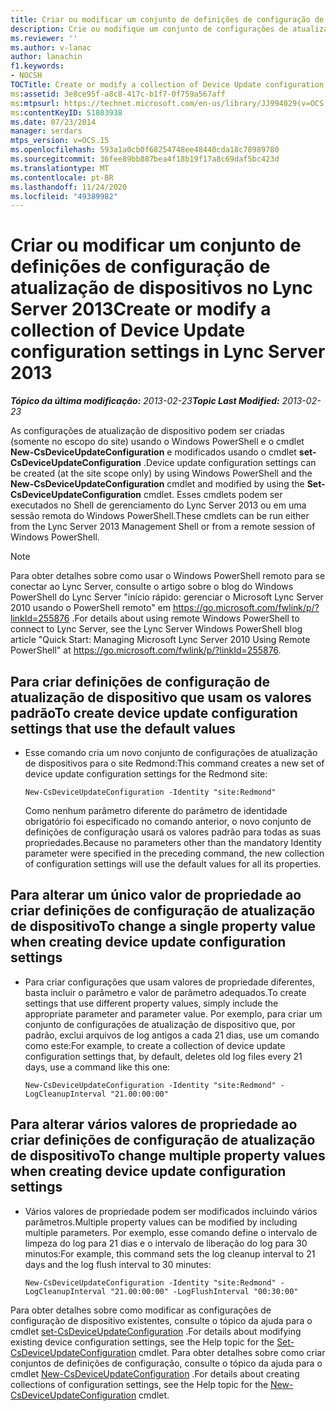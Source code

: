 ```yaml
---
title: Criar ou modificar um conjunto de definições de configuração de atualização de dispositivos
description: Crie ou modifique um conjunto de configurações de atualização de dispositivo.
ms.reviewer: ''
ms.author: v-lanac
author: lanachin
f1.keywords:
- NOCSH
TOCTitle: Create or modify a collection of Device Update configuration settings
ms:assetid: 3e8ce95f-a8c8-417c-b1f7-0f759a567aff
ms:mtpsurl: https://technet.microsoft.com/en-us/library/JJ994029(v=OCS.15)
ms:contentKeyID: 51803938
ms.date: 07/23/2014
manager: serdars
mtps_version: v=OCS.15
ms.openlocfilehash: 593a1a0cb0f68254748ee48440cda18c78989780
ms.sourcegitcommit: 36fee89bb887bea4f18b19f17a8c69daf5bc423d
ms.translationtype: MT
ms.contentlocale: pt-BR
ms.lasthandoff: 11/24/2020
ms.locfileid: "49389982"
---
```

# <a name="create-or-modify-a-collection-of-device-update-configuration-settings-in-lync-server-2013"></a><span data-ttu-id="a7c95-103">Criar ou modificar um conjunto de definições de configuração de atualização de dispositivos no Lync Server 2013</span><span class="sxs-lookup"><span data-stu-id="a7c95-103">Create or modify a collection of Device Update configuration settings in Lync Server 2013</span></span>

<div data-xmlns="http://www.w3.org/1999/xhtml">

<div class="topic" data-xmlns="http://www.w3.org/1999/xhtml" data-msxsl="urn:schemas-microsoft-com:xslt" data-cs="https://msdn.microsoft.com/">

<div data-asp="https://msdn2.microsoft.com/asp">



</div>

<div id="mainSection">

<div id="mainBody"><span data-ttu-id="a7c95-104">

<span> </span></span><span class="sxs-lookup"><span data-stu-id="a7c95-104">

<span> </span></span></span>

<span data-ttu-id="a7c95-105">_**Tópico da última modificação:** 2013-02-23_</span><span class="sxs-lookup"><span data-stu-id="a7c95-105">_**Topic Last Modified:** 2013-02-23_</span></span>

<span data-ttu-id="a7c95-106">As configurações de atualização de dispositivo podem ser criadas (somente no escopo do site) usando o Windows PowerShell e o cmdlet **New-CsDeviceUpdateConfiguration** e modificados usando o cmdlet **set-CsDeviceUpdateConfiguration** .</span><span class="sxs-lookup"><span data-stu-id="a7c95-106">Device update configuration settings can be created (at the site scope only) by using Windows PowerShell and the **New-CsDeviceUpdateConfiguration** cmdlet and modified by using the **Set-CsDeviceUpdateConfiguration** cmdlet.</span></span> <span data-ttu-id="a7c95-107">Esses cmdlets podem ser executados no Shell de gerenciamento do Lync Server 2013 ou em uma sessão remota do Windows PowerShell.</span><span class="sxs-lookup"><span data-stu-id="a7c95-107">These cmdlets can be run either from the Lync Server 2013 Management Shell or from a remote session of Windows PowerShell.</span></span>

<div>


> [!NOTE]
> <span data-ttu-id="a7c95-108">Para obter detalhes sobre como usar o Windows PowerShell remoto para se conectar ao Lync Server, consulte o artigo sobre o blog do Windows PowerShell do Lync Server "início rápido: gerenciar o Microsoft Lync Server 2010 usando o PowerShell remoto" em <A href="https://go.microsoft.com/fwlink/p/?linkid=255876">https://go.microsoft.com/fwlink/p/?linkId=255876</A> .</span><span class="sxs-lookup"><span data-stu-id="a7c95-108">For details about using remote Windows PowerShell to connect to Lync Server, see the Lync Server Windows PowerShell blog article "Quick Start: Managing Microsoft Lync Server 2010 Using Remote PowerShell" at <A href="https://go.microsoft.com/fwlink/p/?linkid=255876">https://go.microsoft.com/fwlink/p/?linkId=255876</A>.</span></span>



</div>

<div>


<div>

## <a name="to-create-device-update-configuration-settings-that-use-the-default-values"></a><span data-ttu-id="a7c95-109">Para criar definições de configuração de atualização de dispositivo que usam os valores padrão</span><span class="sxs-lookup"><span data-stu-id="a7c95-109">To create device update configuration settings that use the default values</span></span>

  - <span data-ttu-id="a7c95-110">Esse comando cria um novo conjunto de configurações de atualização de dispositivos para o site Redmond:</span><span class="sxs-lookup"><span data-stu-id="a7c95-110">This command creates a new set of device update configuration settings for the Redmond site:</span></span>
    
        New-CsDeviceUpdateConfiguration -Identity "site:Redmond"
    
    <span data-ttu-id="a7c95-111">Como nenhum parâmetro diferente do parâmetro de identidade obrigatório foi especificado no comando anterior, o novo conjunto de definições de configuração usará os valores padrão para todas as suas propriedades.</span><span class="sxs-lookup"><span data-stu-id="a7c95-111">Because no parameters other than the mandatory Identity parameter were specified in the preceding command, the new collection of configuration settings will use the default values for all its properties.</span></span>

</div>

<div>

## <a name="to-change-a-single-property-value-when-creating-device-update-configuration-settings"></a><span data-ttu-id="a7c95-112">Para alterar um único valor de propriedade ao criar definições de configuração de atualização de dispositivo</span><span class="sxs-lookup"><span data-stu-id="a7c95-112">To change a single property value when creating device update configuration settings</span></span>

  - <span data-ttu-id="a7c95-113">Para criar configurações que usam valores de propriedade diferentes, basta incluir o parâmetro e valor de parâmetro adequados.</span><span class="sxs-lookup"><span data-stu-id="a7c95-113">To create settings that use different property values, simply include the appropriate parameter and parameter value.</span></span> <span data-ttu-id="a7c95-114">Por exemplo, para criar um conjunto de configurações de atualização de dispositivo que, por padrão, exclui arquivos de log antigos a cada 21 dias, use um comando como este:</span><span class="sxs-lookup"><span data-stu-id="a7c95-114">For example, to create a collection of device update configuration settings that, by default, deletes old log files every 21 days, use a command like this one:</span></span>
    
        New-CsDeviceUpdateConfiguration -Identity "site:Redmond" -LogCleanupInterval "21.00:00:00"

</div>

<div>

## <a name="to-change-multiple-property-values-when-creating-device-update-configuration-settings"></a><span data-ttu-id="a7c95-115">Para alterar vários valores de propriedade ao criar definições de configuração de atualização de dispositivo</span><span class="sxs-lookup"><span data-stu-id="a7c95-115">To change multiple property values when creating device update configuration settings</span></span>

  - <span data-ttu-id="a7c95-116">Vários valores de propriedade podem ser modificados incluindo vários parâmetros.</span><span class="sxs-lookup"><span data-stu-id="a7c95-116">Multiple property values can be modified by including multiple parameters.</span></span> <span data-ttu-id="a7c95-117">Por exemplo, esse comando define o intervalo de limpeza do log para 21 dias e o intervalo de liberação do log para 30 minutos:</span><span class="sxs-lookup"><span data-stu-id="a7c95-117">For example, this command sets the log cleanup interval to 21 days and the log flush interval to 30 minutes:</span></span>
    
        New-CsDeviceUpdateConfiguration -Identity "site:Redmond" -LogCleanupInterval "21.00:00:00" -LogFlushInterval "00:30:00"

</div>

<span data-ttu-id="a7c95-118">Para obter detalhes sobre como modificar as configurações de configuração de dispositivo existentes, consulte o tópico da ajuda para o cmdlet [set-CsDeviceUpdateConfiguration](https://technet.microsoft.com/library/Gg398320(v=OCS.15)) .</span><span class="sxs-lookup"><span data-stu-id="a7c95-118">For details about modifying existing device configuration settings, see the Help topic for the [Set-CsDeviceUpdateConfiguration](https://technet.microsoft.com/library/Gg398320(v=OCS.15)) cmdlet.</span></span> <span data-ttu-id="a7c95-119">Para obter detalhes sobre como criar conjuntos de definições de configuração, consulte o tópico da ajuda para o cmdlet [New-CsDeviceUpdateConfiguration](https://technet.microsoft.com/library/Gg425761(v=OCS.15)) .</span><span class="sxs-lookup"><span data-stu-id="a7c95-119">For details about creating collections of configuration settings, see the Help topic for the [New-CsDeviceUpdateConfiguration](https://technet.microsoft.com/library/Gg425761(v=OCS.15)) cmdlet.</span></span>

<span data-ttu-id="a7c95-120"></div>

</div>

<span> </span>

</div>

</div>

</span><span class="sxs-lookup"><span data-stu-id="a7c95-120"></div>

</div>

<span> </span>

</div>

</div>

</span></span></div>

